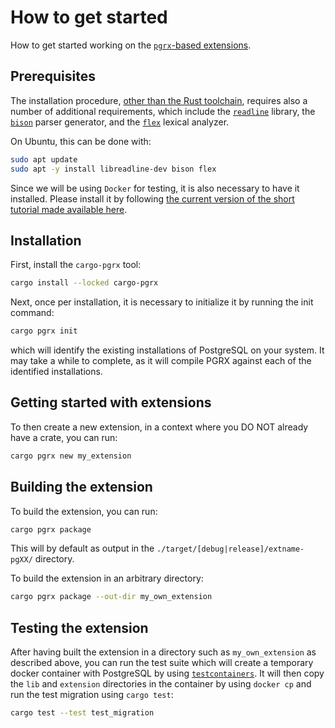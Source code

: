 # How to get started

How to get started working on the [`pgrx`-based extensions](https://github.com/pgcentralfoundation/pgrx).

## Prerequisites

The installation procedure, [other than the Rust toolchain](https://www.rust-lang.org/tools/install), requires also a number of additional requirements, which include the [`readline`](https://tiswww.cwru.edu/php/chet/readline/rltop.html) library, the [`bison`](https://www.gnu.org/software/bison/) parser generator, and the [`flex`](https://github.com/westes/flex) lexical analyzer.

On Ubuntu, this can be done with:

```bash
sudo apt update
sudo apt -y install libreadline-dev bison flex
```

Since we will be using `Docker` for testing, it is also necessary to have it installed. Please install it by following [the current version of the short tutorial made available here](https://github.com/LucaCappelletti94/linux-setup/blob/main/DOCKER.md).

## Installation

First, install the `cargo-pgrx` tool:

```bash
cargo install --locked cargo-pgrx
```

Next, once per installation, it is necessary to initialize it by running the init command:

```bash
cargo pgrx init
```

which will identify the existing installations of PostgreSQL on your system. It may take a
while to complete, as it will compile PGRX against each of the identified installations.

## Getting started with extensions

To then create a new extension, in a context where you DO NOT already have a crate, you can run:

```bash
cargo pgrx new my_extension
```

## Building the extension

To build the extension, you can run:

```bash
cargo pgrx package
```

This will by default as output in the `./target/[debug|release]/extname-pgXX/` directory.

To build the extension in an arbitrary directory:

```bash
cargo pgrx package --out-dir my_own_extension
```

## Testing the extension

After having built the extension in a directory such as `my_own_extension` as described above, you can run the test suite which will create a temporary docker container with PostgreSQL by using [`testcontainers`](https://testcontainers.com/). It will then copy the `lib` and `extension` directories in the container by using `docker cp` and run the test migration using `cargo test`:

```bash
cargo test --test test_migration
```
